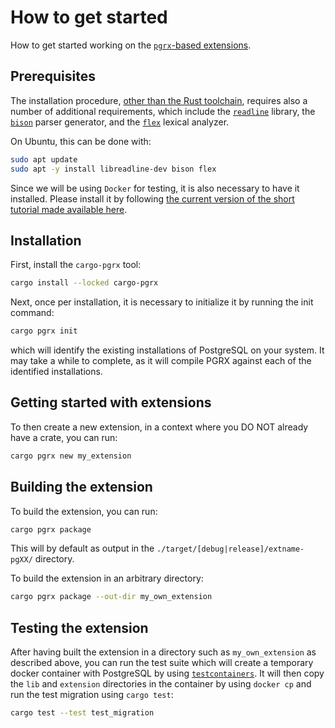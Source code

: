 # How to get started

How to get started working on the [`pgrx`-based extensions](https://github.com/pgcentralfoundation/pgrx).

## Prerequisites

The installation procedure, [other than the Rust toolchain](https://www.rust-lang.org/tools/install), requires also a number of additional requirements, which include the [`readline`](https://tiswww.cwru.edu/php/chet/readline/rltop.html) library, the [`bison`](https://www.gnu.org/software/bison/) parser generator, and the [`flex`](https://github.com/westes/flex) lexical analyzer.

On Ubuntu, this can be done with:

```bash
sudo apt update
sudo apt -y install libreadline-dev bison flex
```

Since we will be using `Docker` for testing, it is also necessary to have it installed. Please install it by following [the current version of the short tutorial made available here](https://github.com/LucaCappelletti94/linux-setup/blob/main/DOCKER.md).

## Installation

First, install the `cargo-pgrx` tool:

```bash
cargo install --locked cargo-pgrx
```

Next, once per installation, it is necessary to initialize it by running the init command:

```bash
cargo pgrx init
```

which will identify the existing installations of PostgreSQL on your system. It may take a
while to complete, as it will compile PGRX against each of the identified installations.

## Getting started with extensions

To then create a new extension, in a context where you DO NOT already have a crate, you can run:

```bash
cargo pgrx new my_extension
```

## Building the extension

To build the extension, you can run:

```bash
cargo pgrx package
```

This will by default as output in the `./target/[debug|release]/extname-pgXX/` directory.

To build the extension in an arbitrary directory:

```bash
cargo pgrx package --out-dir my_own_extension
```

## Testing the extension

After having built the extension in a directory such as `my_own_extension` as described above, you can run the test suite which will create a temporary docker container with PostgreSQL by using [`testcontainers`](https://testcontainers.com/). It will then copy the `lib` and `extension` directories in the container by using `docker cp` and run the test migration using `cargo test`:

```bash
cargo test --test test_migration
```
